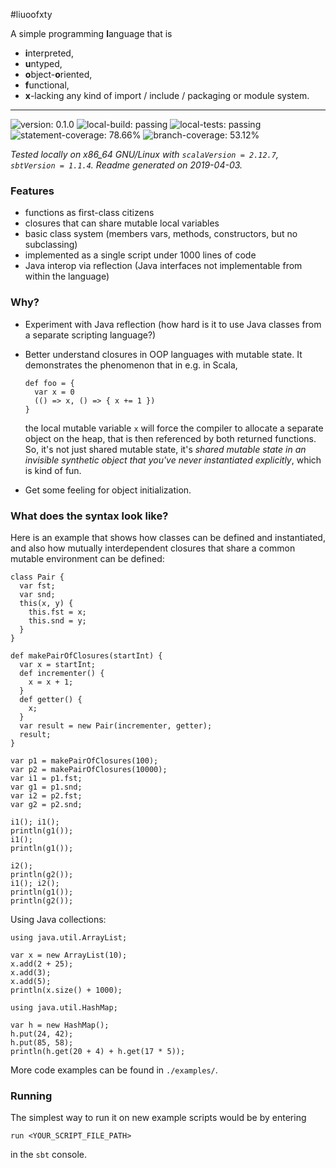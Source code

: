 #liuoofxty

A simple programming **l**anguage that is 

  * **i**nterpreted,
  * **u**ntyped,
  * **o**bject-**o**riented,
  * **f**unctional,
  * **x**-lacking any kind of import / include / packaging or module system.

-----

 ![version: 0.1.0](https://img.shields.io/static/v1.svg?label=version&message=0.1.0&color=lightgrey) ![local-build: passing](https://img.shields.io/static/v1.svg?label=local-build&message=passing&color=green) ![local-tests: passing](https://img.shields.io/static/v1.svg?label=local-tests&message=passing&color=green) ![statement-coverage: 78.66%](https://img.shields.io/static/v1.svg?label=statement-coverage&message=78.66%&color=yellow)  ![branch-coverage: 53.12%](https://img.shields.io/static/v1.svg?label=branch-coverage&message=53.12%&color=yellow)

  *Tested locally on x86_64 GNU/Linux
 with `scalaVersion = 2.12.7`, `sbtVersion = 1.1.4`. Readme generated on 2019-04-03.* 

### Features

  * functions as first-class citizens
  * closures that can share mutable local variables
  * basic class system (members vars, methods, constructors, but no subclassing)
  * implemented as a single script under 1000 lines of code
  * Java interop via reflection (Java interfaces not implementable from within the language)

### Why?

  * Experiment with Java reflection (how hard is it to use Java classes from
    a separate scripting language?)
  * Better understand closures in OOP languages with mutable state.
    It demonstrates the phenomenon that in e.g. in Scala,

        def foo = {
          var x = 0
          (() => x, () => { x += 1 })
        }

    the local mutable variable `x` will force the compiler to allocate a
    separate object on the heap, that is then referenced by both returned
    functions. 
    So, it's not just shared mutable state, it's *shared mutable state in
    an invisible synthetic object that you've never instantiated explicitly*,
    which is kind of fun.
  * Get some feeling for object initialization.

### What does the syntax look like?

Here is an example that shows how classes can be defined and instantiated,
and also how mutually interdependent closures that share a common mutable
environment can be defined:

    
    class Pair {
      var fst;
      var snd;
      this(x, y) {
        this.fst = x;
        this.snd = y;
      }
    }
    
    def makePairOfClosures(startInt) {
      var x = startInt;
      def incrementer() {
        x = x + 1;
      }
      def getter() {
        x;
      }
      var result = new Pair(incrementer, getter);
      result;
    }
    
    var p1 = makePairOfClosures(100);
    var p2 = makePairOfClosures(10000);
    var i1 = p1.fst;
    var g1 = p1.snd;
    var i2 = p2.fst;
    var g2 = p2.snd;
    
    i1(); i1();
    println(g1());
    i1();
    println(g1());
    
    i2();
    println(g2());
    i1(); i2();
    println(g1());
    println(g2());

Using Java collections:

    
    using java.util.ArrayList;
    
    var x = new ArrayList(10);
    x.add(2 + 25);
    x.add(3);
    x.add(5);
    println(x.size() + 1000);
    
    using java.util.HashMap;
    
    var h = new HashMap();
    h.put(24, 42);
    h.put(85, 58);
    println(h.get(20 + 4) + h.get(17 * 5));

More code examples can be found in `./examples/`.

### Running

The simplest way to run it on new example scripts would be by entering

    run <YOUR_SCRIPT_FILE_PATH>

in the `sbt` console.
